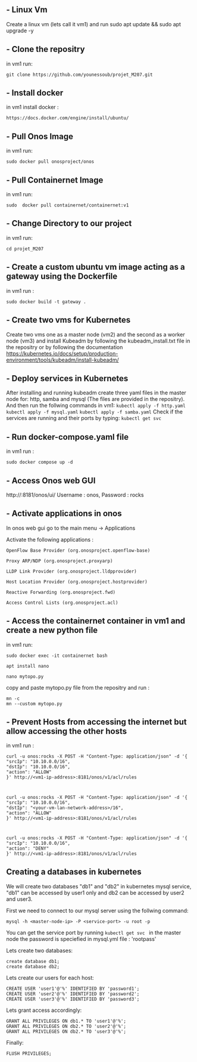 ## - Linux Vm

Create a linux vm (lets call it vm1) and run 
	sudo apt update && sudo apt upgrade -y 

## - Clone the repositry
in vm1 run:

	git clone https://github.com/younessoub/projet_M207.git

## - Install docker
in vm1 install docker :

	https://docs.docker.com/engine/install/ubuntu/
	
## - Pull Onos Image 
in vm1 run:

	sudo docker pull onosproject/onos

## - Pull Containernet Image
in vm1 run:

	sudo  docker pull containernet/containernet:v1


 
## - Change Directory to our project
in vm1 run:

	cd projet_M207

 ## - Create a custom ubuntu vm image acting as a gateway using the Dockerfile
in vm1 run :

	sudo docker build -t gateway .

 ## - Create two vms for Kubernetes
Create two vms one as a master node (vm2) and the second as a worker node (vm3) and install Kubeadm by following the kubeadm_install.txt file in the repositry or by following the documentation
	https://kubernetes.io/docs/setup/production-environment/tools/kubeadm/install-kubeadm/

## - Deploy services in Kubernetes
After installing and running kubeadm create three yaml files in the master node for: http, samba and mysql (The files are provided in the repositry). And then run the follwing commands in vm1:
	`kubectl apply -f http.yaml`
 	`kubectl apply -f mysql.yaml`
  	`kubectl apply -f samba.yaml`
Check if the services are running and their ports by typing:
	`kubectl get svc`
	    
## - Run docker-compose.yaml file
in vm1 run :

	sudo docker compose up -d

## - Access Onos web GUI
http://<vm1-ip-address>:8181/onos/ui/
Username : onos, Password : rocks

## - Activate applications in onos
	
In onos web gui go to the main menu -> Applications
	
Activate the following applications : 

	OpenFlow Base Provider (org.onosproject.openflow-base)  

	Proxy ARP/NDP (org.onosproject.proxyarp)

	LLDP Link Provider (org.onosproject.lldpprovider)

	Host Location Provider (org.onosproject.hostprovider)

	Reactive Forwarding (org.onosproject.fwd)

	Access Control Lists (org.onosproject.acl)



## - Access the containernet container in vm1 and create a new python file
in vm1 run:

	sudo docker exec -it containernet bash
	
	apt install nano
	
	nano mytopo.py

copy and paste mytopo.py file from the repositry and run :
	
	mn -c
	mn --custom mytopo.py	

## - Prevent Hosts from accessing the internet but allow accessing the other hosts

in vm1 run :

	curl -u onos:rocks -X POST -H "Content-Type: application/json" -d '{
	"srcIp": "10.10.0.0/16",
	"dstIp": "10.10.0.0/16",
	"action": "ALLOW"
	}' http://<vm1-ip-address>:8181/onos/v1/acl/rules
#
	curl -u onos:rocks -X POST -H "Content-Type: application/json" -d '{
	"srcIp": "10.10.0.0/16",
	"dstIp": "<your-vm-lan-network-address>/16",
	"action": "ALLOW"
	}' http://<vm1-ip-address>:8181/onos/v1/acl/rules
#
	curl -u onos:rocks -X POST -H "Content-Type: application/json" -d '{ 
	"srcIp": "10.10.0.0/16",
	"action": "DENY"
	}' http://<vm1-ip-address>:8181/onos/v1/acl/rules


## Creating a databases in kubernetes

We will create two databases "db1" and "db2" in kubernetes mysql service, "db1" can be accessed by user1 only and db2 can be accessed by user2 and user3.

First we need to connect to our mysql server using the follwing command:
	
	mysql -h <master-node-ip> -P <service-port> -u root -p

You can get the service port by running ```kubectl get svc ``` in the master node
the password is speciefied in mysql.yml file : 'rootpass'

Lets create two databases:

	create database db1;
	create database db2;

Lets create our users for each host:

	CREATE USER 'user1'@'%' IDENTIFIED BY 'password1';
	CREATE USER 'user2'@'%' IDENTIFIED BY 'password2';
	CREATE USER 'user3'@'%' IDENTIFIED BY 'password3';

Lets grant access accordingly:

	GRANT ALL PRIVILEGES ON db1.* TO 'user1'@'%';
	GRANT ALL PRIVILEGES ON db2.* TO 'user2'@'%';
	GRANT ALL PRIVILEGES ON db2.* TO 'user3'@'%';

Finally:

	FLUSH PRIVILEGES;
